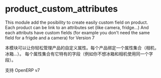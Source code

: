 product_custom_attributes
=========================

This module add the posibility to create easily custom field on product.
Each product can be link to an attributes set (like camera, fridge...)
And each attributs have custom fields (for example you don't need the same field for a frigde and a camera)
for Version 7

本模块可以让你轻松管理产品的自定义属性。每个产品绑定一个属性集合（相机，冰箱...）。
每个属性集合有它特有的字段（例如你不想冰箱和相机使用同一个字段）。

支持 OpenERP v7
